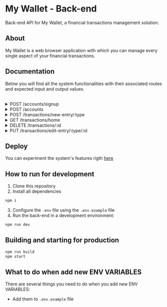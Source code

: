 # My Wallet - Back-end

Back-end API for My Wallet, a financial transactions management solution.

## About

My Wallet is a web browser application with which you can manage every single aspect of your financial transactions.

## Documentation

Below you will find all the system functionalities with their associated routes and expected input and output values.

</br>

<details>

<summary>POST /accounts/signup</summary>

<b> Creates a new account with given user name, email and password. </b>

Input: user's name, email and password

```javascript
    {
	    userName: string;
	    email: string;
        password: string;
    }
```

Output: Status 201 Created

```http
    Created
```

</details>

<details>

<summary>POST /accounts</summary>

<b> Creates a new session with the provided account data. </b>

Input: user's registered email and password

```javascript
    {
	    email: string;
	    password: string;
    }
```

Output: generated authentication token

```http
    token
```

</details>

<details>

<summary>POST /transactions/new-entry/:type</summary>

<b> Creates a new transaction of either of two types, income or expense. </b>

Input: transaction value, description and date

```javascript
    {
        value: number;
        description: string;
        date: string; //Following "DD/MM" format
    }
```

Output: Status 201 Created

```http
    Created
```

</details>

<details>

<summary>GET /transactions/home</summary>

<b> Returns an user's transactions. </b>

Output: array of all transactions plus the user name.

```javascript
        {
            userName: string;
        	transactions: 
            [
                {
                    _id: string;
                    accountId: string;
                    type: string;
                    value: number;
                    description: string;
                    date: string; //Following "DD/MM" format
                },
                {...},
            ];
        }
```

</details>

<details>

<summary>DELETE /transactions/:id</summary>

<b> Delete transaction with given id. </b>

Output: Status 202 Accepted

```http
    Accepted
```

</details>

<details>

<summary>PUT /transactions/edit-entry/:type/:id</summary>

<b> Update transaction data of given type and id. </b>

Input: transaction new value and description

```javascript
    {
        value: number;
        description: string;
    }
```

Output: Status 202 Accepted

```http
    Accepted
```

</details>

## Deploy

You can experiment the system's features rigth [here](https://my-wallet-api-zzvl.onrender.com)

## How to run for development

1. Clone this repository
2. Install all dependencies

```bash
npm i
```

3. Configure the `.env` file using the `.env.example` file
4. Run the back-end in a development environment:

```bash
npm run dev
```

## Building and starting for production

```bash
npm run build
npm start
```

## What to do when add new ENV VARIABLES

There are several things you need to do when you add new ENV VARIABLES:
- Add them to `.env.example` file
